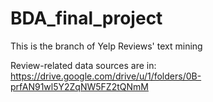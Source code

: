 # BDA_final_project

This is the branch of Yelp Reviews' text mining 

Review-related data sources are in: 
        https://drive.google.com/drive/u/1/folders/0B-prfAN91wl5Y2ZqNW5FZ2tQNmM
